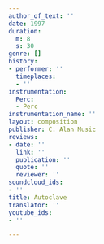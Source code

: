 ```yaml
---
author_of_text: ''
date: 1997
duration:
  m: 8
  s: 30
genre: []
history:
- performer: ''
  timeplaces:
  - ''
instrumentation:
  Perc:
  - Perc
instrumentation_name: ''
layout: composition
publisher: C. Alan Music
reviews:
- date: ''
  link: ''
  publication: ''
  quote: ''
  reviewer: ''
soundcloud_ids:
- ''
title: Autoclave
translator: ''
youtube_ids:
- ''

---
```

